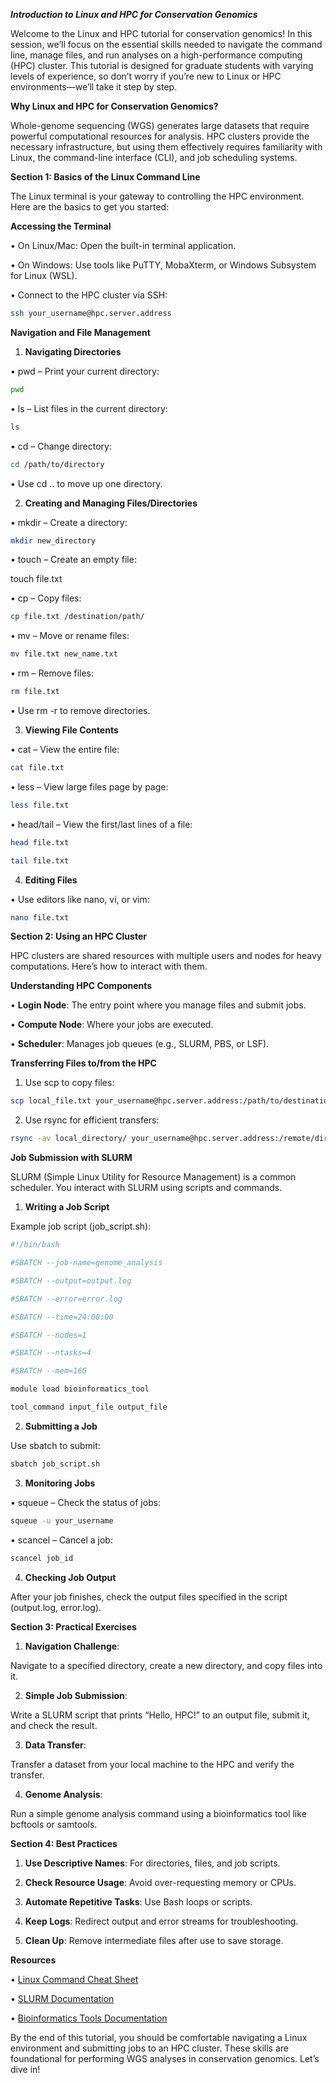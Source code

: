 ***Introduction to Linux and HPC for Conservation Genomics***

Welcome to the Linux and HPC tutorial for conservation genomics! In this session, we’ll focus on the essential skills needed to navigate the command line, manage files, and run analyses on a high-performance computing (HPC) cluster. This tutorial is designed for graduate students with varying levels of experience, so don’t worry if you’re new to Linux or HPC environments—we’ll take it step by step.

**Why Linux and HPC for Conservation Genomics?**

Whole-genome sequencing (WGS) generates large datasets that require powerful computational resources for analysis. HPC clusters provide the necessary infrastructure, but using them effectively requires familiarity with Linux, the command-line interface (CLI), and job scheduling systems.

**Section 1: Basics of the Linux Command Line**

The Linux terminal is your gateway to controlling the HPC environment. Here are the basics to get you started:

**Accessing the Terminal**

•	On Linux/Mac: Open the built-in terminal application.

•	On Windows: Use tools like PuTTY, MobaXterm, or Windows Subsystem for Linux (WSL).

•	Connect to the HPC cluster via SSH:

```bash
ssh your_username@hpc.server.address
```

**Navigation and File Management**

1.	**Navigating Directories**

•	pwd – Print your current directory:

```bash
pwd
```

•	ls – List files in the current directory:

```bash
ls
```

•	cd – Change directory:

```bash
cd /path/to/directory
```

•	Use cd .. to move up one directory.

2.	**Creating and Managing Files/Directories**

•	mkdir – Create a directory:

```bash
mkdir new_directory
```

•	touch – Create an empty file:

touch file.txt

•	cp – Copy files:

```bash
cp file.txt /destination/path/
```

•	mv – Move or rename files:

```bash
mv file.txt new_name.txt
```

•	rm – Remove files:

```bash
rm file.txt
```

•	Use rm -r to remove directories.

3.	**Viewing File Contents**

•	cat – View the entire file:

```bash
cat file.txt
```

•	less – View large files page by page:

```bash
less file.txt
```

•	head/tail – View the first/last lines of a file:

```bash
head file.txt

tail file.txt
```

4.	**Editing Files**

•	Use editors like nano, vi, or vim:

```bash
nano file.txt
```

**Section 2: Using an HPC Cluster**

HPC clusters are shared resources with multiple users and nodes for heavy computations. Here’s how to interact with them.

**Understanding HPC Components**

•	**Login Node**: The entry point where you manage files and submit jobs.

•	**Compute Node**: Where your jobs are executed.

•	**Scheduler**: Manages job queues (e.g., SLURM, PBS, or LSF).

**Transferring Files to/from the HPC**

1.	Use scp to copy files:

```bash
scp local_file.txt your_username@hpc.server.address:/path/to/destination/
```

2.	Use rsync for efficient transfers:

```bash
rsync -av local_directory/ your_username@hpc.server.address:/remote/directory/
```

**Job Submission with SLURM**

SLURM (Simple Linux Utility for Resource Management) is a common scheduler. You interact with SLURM using scripts and commands.

1.	**Writing a Job Script**

Example job script (job_script.sh):

```bash
#!/bin/bash

#SBATCH --job-name=genome_analysis

#SBATCH --output=output.log

#SBATCH --error=error.log

#SBATCH --time=24:00:00

#SBATCH --nodes=1

#SBATCH --ntasks=4

#SBATCH --mem=16G

module load bioinformatics_tool

tool_command input_file output_file

```

2.	**Submitting a Job**

Use sbatch to submit:

```bash
sbatch job_script.sh
```

3.	**Monitoring Jobs**

•	squeue – Check the status of jobs:

```bash
squeue -u your_username
```

•	scancel – Cancel a job:

```bash
scancel job_id
```

4.	**Checking Job Output**

After your job finishes, check the output files specified in the script (output.log, error.log).

**Section 3: Practical Exercises**

1.	**Navigation Challenge**:

Navigate to a specified directory, create a new directory, and copy files into it.

2.	**Simple Job Submission**:

Write a SLURM script that prints “Hello, HPC!” to an output file, submit it, and check the result.

3.	**Data Transfer**:

Transfer a dataset from your local machine to the HPC and verify the transfer.

4.	**Genome Analysis**:

Run a simple genome analysis command using a bioinformatics tool like bcftools or samtools.

**Section 4: Best Practices**

1.	**Use Descriptive Names**: For directories, files, and job scripts.

2.	**Check Resource Usage**: Avoid over-requesting memory or CPUs.

3.	**Automate Repetitive Tasks**: Use Bash loops or scripts.

4.	**Keep Logs**: Redirect output and error streams for troubleshooting.

5.	**Clean Up**: Remove intermediate files after use to save storage.

**Resources**

•	[Linux Command Cheat Sheet](https://www.linuxcommand.org/)

•	[SLURM Documentation](https://slurm.schedmd.com/documentation.html)

•	[Bioinformatics Tools Documentation](https://bioinformatics.org/tools/)

By the end of this tutorial, you should be comfortable navigating a Linux environment and submitting jobs to an HPC cluster. These skills are foundational for performing WGS analyses in conservation genomics. Let’s dive in!
